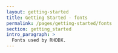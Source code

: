 ```yaml
---
layout: getting-started
title: Getting Started - fonts
permalink: /pages/getting-started/fonts
section: getting_started
intro_paragraph: >
  Fonts used by RHDDX.
---
```

